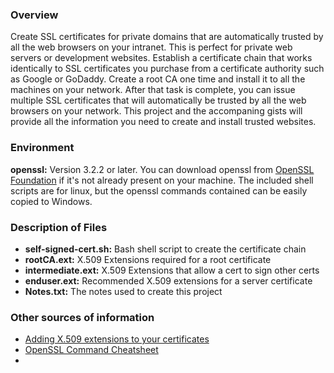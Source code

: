 ### Overview ###
Create SSL certificates for private domains that are automatically trusted by all the web browsers on your intranet. This is perfect for private web servers or development websites. Establish a certificate chain that works identically to SSL certificates you purchase from a certificate authority such as Google or GoDaddy. Create a root CA one time and install it to all the machines on your network. After that task is complete, you can issue multiple SSL certificates that will automatically be trusted by all the web browsers on your network. This project and the accompaning gists will provide all the information you need to create and install trusted websites.

### Environment ###
**openssl:** Version 3.2.2 or later. You can download openssl from [OpenSSL Foundation](https://openssl-foundation.org) if it's not already present on your machine. The included shell scripts are for linux, but the openssl commands contained can be easily copied to Windows.

### Description of Files ###
- **self-signed-cert.sh:** Bash shell script to create the certificate chain
- **rootCA.ext:** X.509 Extensions required for a root certificate
- **intermediate.ext:** X.509 Extensions that allow a cert to sign other certs
- **enduser.ext:** Recommended X.509 extensions for a server certificate
- **Notes.txt:** The notes used to create this project



### Other sources of information ###
- [Adding X.509 extensions to your certificates](https://www.golinuxcloud.com/add-x509-extensions-to-certificate-openssl/)
- [OpenSSL Command Cheatsheet](https://www.freecodecamp.org/news/openssl-command-cheatsheet-b441be1e8c4a/)
-